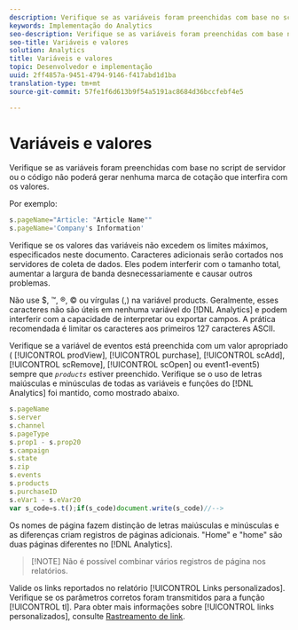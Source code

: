 ```yaml
---
description: Verifique se as variáveis foram preenchidas com base no script de servidor ou o código não poderá gerar nenhuma marca de cotação que interfira com os valores.
keywords: Implementação do Analytics
seo-description: Verifique se as variáveis foram preenchidas com base no script de servidor ou o código não poderá gerar nenhuma marca de cotação que interfira com os valores.
seo-title: Variáveis e valores
solution: Analytics
title: Variáveis e valores
topic: Desenvolvedor e implementação
uuid: 2ff4857a-9451-4794-9146-f417abd1d1ba
translation-type: tm+mt
source-git-commit: 57fe1f6d613b9f54a5191ac8684d36bccfebf4e5

---
```



# Variáveis e valores

Verifique se as variáveis foram preenchidas com base no script de servidor ou o código não poderá gerar nenhuma marca de cotação que interfira com os valores.

Por exemplo:

```js
s.pageName="Article: "Article Name"" 
s.pageName='Company's Information' 
```

Verifique se os valores das variáveis não excedem os limites máximos, especificados neste documento. Caracteres adicionais serão cortados nos servidores de coleta de dados. Eles podem interferir com o tamanho total, aumentar a largura de banda desnecessariamente e causar outros problemas.

Não use $, ™, ®, © ou vírgulas (,) na variável products. Geralmente, esses caracteres não são úteis em nenhuma variável do [!DNL Analytics] e podem interferir com a capacidade de interpretar ou exportar campos. A prática recomendada é limitar os caracteres aos primeiros 127 caracteres ASCII.

Verifique se a variável de eventos está preenchida com um valor apropriado ( [!UICONTROL prodView], [!UICONTROL purchase], [!UICONTROL scAdd], [!UICONTROL scRemove], [!UICONTROL scOpen] ou event1-event5) sempre que *`products`* estiver preenchido. Verifique se o uso de letras maiúsculas e minúsculas de todas as variáveis e funções do [!DNL Analytics] foi mantido, como mostrado abaixo.

```js
s.pageName 
s.server 
s.channel 
s.pageType 
s.prop1 - s.prop20 
s.campaign 
s.state 
s.zip 
s.events 
s.products 
s.purchaseID 
s.eVar1 - s.eVar20 
var s_code=s.t();if(s_code)document.write(s_code)//--> 
```

Os nomes de página fazem distinção de letras maiúsculas e minúsculas e as diferenças criam registros de páginas adicionais. "Home" e "home" são duas páginas diferentes no [!DNL Analytics].

> [!NOTE] Não é possível combinar vários registros de página nos relatórios.

Valide os links reportados no relatório [!UICONTROL Links personalizados]. Verifique se os parâmetros corretos foram transmitidos para a função [!UICONTROL tl]. Para obter mais informações sobre [!UICONTROL links personalizados], consulte [Rastreamento de link](/help/implement/js-implementation/function-tl.md).
